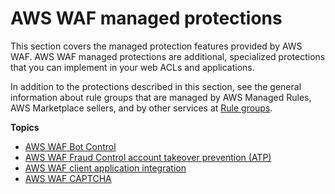# AWS WAF managed protections<a name="waf-managed-protections"></a>

This section covers the managed protection features provided by AWS WAF\. AWS WAF managed protections are additional, specialized protections that you can implement in your web ACLs and applications\. 

In addition to the protections described in this section, see the general information about rule groups that are managed by AWS Managed Rules, AWS Marketplace sellers, and by other services at [Rule groups](waf-rule-groups.md)\. 

**Topics**
+ [AWS WAF Bot Control](waf-bot-control.md)
+ [AWS WAF Fraud Control account takeover prevention \(ATP\)](waf-atp.md)
+ [AWS WAF client application integration](waf-application-integration.md)
+ [AWS WAF CAPTCHA](waf-captcha.md)
